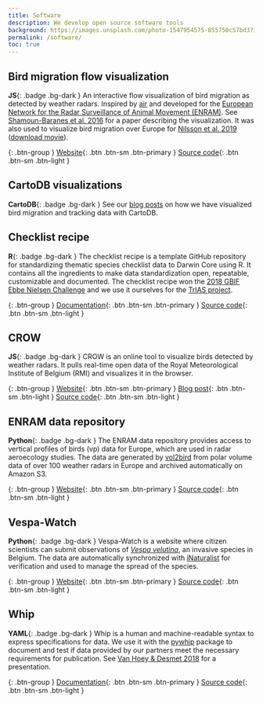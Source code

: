 ```yaml
---
title: Software
description: We develop open source software tools
background: https://images.unsplash.com/photo-1547954575-855750c57bd3?ixlib=rb-1.2.1&ixid=eyJhcHBfaWQiOjEyMDd9&auto=format&fit=crop&w=1500&q=80
permalink: /software/
toc: true
---
```


## Bird migration flow visualization

**JS**{: .badge .bg-dark } An interactive flow visualization of bird migration as detected by weather radars. Inspired by [air](http://air.nullschool.net) and developed for the [European Network for the Radar Surveillance of Animal Movement (ENRAM)](http://enram.eu). See [Shamoun-Baranes et al. 2016](https://doi.org/10.1371/journal.pone.0160106) for a paper describing the visualization. It was also used to visualize bird migration over Europe for [Nilsson et al. 2019](https://doi.org/10.1111/ecog.04003) ([download movie](https://zenodo.org/record/1172801/files/cartoviz.mov?download=1)).

{: .btn-group }
[Website](http://enram.github.io/bird-migration-flow-visualization/viz/){: .btn .btn-sm .btn-primary }
[Source code](https://github.com/enram/bird-migration-flow-visualization){: .btn .btn-sm .btn-light }

## CartoDB visualizations

**CartoDB**{: .badge .bg-dark } See our [blog posts](/blog?category=CartoDB) on how we have visualized bird migration and tracking data with CartoDB.

## Checklist recipe

**R**{: .badge .bg-dark } The checklist recipe is a template GitHub repository for standardizing thematic species checklist data to Darwin Core using R. It contains all the ingredients to make data standardization open, repeatable, customizable and documented. The checklist recipe won the [2018 GBIF Ebbe Nielsen Challenge](https://www.gbif.org/news/4TuHBNfycgO4GEMOKkMi4u/six-winners-top-the-2018-ebbe-nielsen-challenge) and we use it ourselves for the [TrIAS project](http://www.trias-project.be/).

{: .btn-group }
[Documentation](https://github.com/trias-project/checklist-recipe/wiki){: .btn .btn-sm .btn-primary }
[Source code](https://github.com/trias-project/checklist-recipe){: .btn .btn-sm .btn-light }

## CROW

**JS**{: .badge .bg-dark } CROW is an online tool to visualize birds detected by weather radars. It pulls real-time open data of the Royal Meteorological Institute of Belgium (RMI) and visualizes it in the browser.

{: .btn-group }
[Website](https://www.meteo.be/birddetection){: .btn .btn-sm .btn-primary }
[Blog post](/blog/crow){: .btn .btn-sm .btn-light }
[Source code](https://github.com/inbo/crow){: .btn .btn-sm .btn-light }

## ENRAM data repository

**Python**{: .badge .bg-dark } The ENRAM data repository provides access to vertical profiles of birds (vp) data for Europe, which are used in radar aeroecology studies. The data are generated by [vol2bird](https://github.com/adokter/vol2bird) from polar volume data of over 100 weather radars in Europe and archived automatically on Amazon S3.

{: .btn-group }
[Website](http://enram.github.io/data-repository){: .btn .btn-sm .btn-primary }
[Source code](https://github.com/enram/data-repository){: .btn .btn-sm .btn-light }

## Vespa-Watch

**Python**{: .badge .bg-dark } Vespa-Watch is a website where citizen scientists can submit observations of [_Vespa velutina_](https://www.inaturalist.org/taxa/119019-Vespa-velutina), an invasive species in Belgium. The data are automatically synchronized with [iNaturalist](https://www.inaturalist.org/) for verification and used to manage the spread of the species.

{: .btn-group }
[Website](https://vespawatch.be){: .btn .btn-sm .btn-primary }
[Source code](https://github.com/inbo/vespa-watch){: .btn .btn-sm .btn-light }

## Whip

**YAML**{: .badge .bg-dark } Whip is a human and machine-readable syntax to express specifications for data. We use it with the [pywhip](https://inbo.github.io/pywhip/) package to document and test if data provided by our partners meet the necessary requirements for publication. See [Van Hoey & Desmet 2018](https://speakerdeck.com/peterdesmet/whip-communicate-and-test-what-to-expect-from-data) for a presentation.

{: .btn-group }
[Documentation](https://github.com/inbo/whip/blob/master/docs/syntax.md){: .btn .btn-sm .btn-primary }
[Source code](https://github.com/inbo/whip){: .btn .btn-sm .btn-light }

